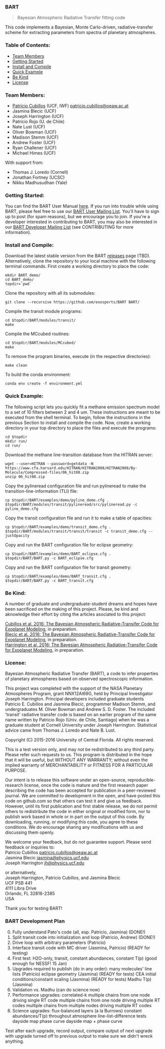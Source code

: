 ### BART
> Bayesian Atmospheric Radiative Transfer fitting code

This code implements a Bayesian, Monte Carlo-driven,
radiative-transfer scheme for extracting parameters from spectra of
planetary atmospheres.  

### Table of Contents:
* [Team Members](#team-members)
* [Getting Started](#getting-started)
* [Install and Compile](#install-and-compile)
* [Quick Example](#quick-example)
* [Be Kind](#be-kind)
* [License](#license)


### Team Members:
* [Patricio Cubillos](https://github.com/pcubillos/) (UCF, IWF) <patricio.cubillos@oeaw.ac.at>
* Jasmina Blecic (UCF)
* Joseph Harrington (UCF)
* Patricio Rojo (U. de Chile)
* Nate Lust (UCF)
* Oliver Bowman (UCF)
* Madison Stemm (UCF)
* Andrew Foster (UCF)
* Ryan Challener (UCF)
* Michael Himes (UCF)

With support from:
* Thomas J. Loredo (Cornell)
* Jonathan Fortney (UCSC)
* Nikku Madhusudhan (Yale)

### Getting Started:
You can find the BART User Manual [here](http://planets.ucf.edu/bart-docs/BART_user_manual.pdf). If you run into trouble while using BART, please feel free to use our [BART User Mailing List](https://physics.ucf.edu/mailman/listinfo/bart-user). You'll have to sign up to post (for spam reasons), but we encourage you to join. If you're a developer interested in contributing to BART, you may also be interested in our [BART Developer Mailing List](https://physics.ucf.edu/mailman/listinfo/bart-devel) (see CONTRIBUTING for more information).

### Install and Compile:
Download the latest stable version from the BART
[releases](https://github.com/joeharr4/BART/releases) page
(TBD).  Alternatively, clone the repository to your local
machine with the following terminal commands.
First create a working directory to place the code:
```shell
mkdir BART_demo/
cd BART_demo/
topdir=`pwd`
```

Clone the repository with all its submodules:
```shell
git clone --recursive https://github.com/exosports/BART BART/
```

Compile the transit module programs:
```shell
cd $topdir/BART/modules/transit/
make
```

Compile the MCcubed routines:
```shell
cd $topdir/BART/modules/MCcubed/
make
```

To remove the program binaries, execute (in the respective
directories):
```shell
make clean
```

To build the conda environment:
```shell
conda env create -f environment.yml
```

### Quick Example:

The following script lets you quickly fit a methane emission spectrum model to a set of 10 filters between 2 and 4 um.  These instructions are meant to be executed from the shell terminal.  To begin, follow the instructions in the previous Section to install and compile the code.  Now, create a working directory in your top directory to place the files and execute the programs:
```shell
cd $topdir
mkdir run/
cd run/
```

Download the methane line-transition database from the HITRAN server:
```shell
wget --user=HITRAN --password=getdata -N https://www.cfa.harvard.edu/HITRAN/HITRAN2008/HITRAN2008/By-Molecule/Compressed-files/06_hit08.zip  
unzip 06_hit08.zip
```

Copy the pylineread configuration file and run pylineread to make the transition-line-information (TLI) file:
```shell
cp $topdir/BART/examples/demo/pyline_demo.cfg .  
$topdir/BART/modules/transit/pylineread/src/pylineread.py -c pyline_demo.cfg
```

Copy the transit configuration file and run it to make a table of opacities:
```shell
cp $topdir/BART/examples/demo/transit_demo.cfg .  
$topdir/BART/modules/transit/transit/transit -c transit_demo.cfg --justOpacity
```

Copy and run the BART configuration file for eclipse geometry:
```shell
cp $topdir/BART/examples/demo/BART_eclipse.cfg .
$topdir/BART/BART.py -c BART_eclipse.cfg
```

Copy and run the BART configuration file for transit geometry:
```shell
cp $topdir/BART/examples/demo/BART_transit.cfg .
$topdir/BART/BART.py -c BART_transit.cfg
```


### Be Kind:

A number of graduate and undergraduate-student dreams and hopes have been sacrificed on the making of this project.  Please, be kind and aknowledge their effort by citing the articles asociated to this project:

  [Cubillos et al. 2016: The Bayesian Atmospheric Radiative-Transifer Code for Exoplanet Modeling](), in preparation.  
  [Blecic et al. 2016: The Bayesian Atmospheric Radiative-Transifer Code for Exoplanet Modeling](), in preparation.  
  [Harrington et al. 2016: The Bayesian Atmospheric Radiative-Transifer Code for Exoplanet Modeling](), in preparation.  

### License:

Bayesian Atmospheric Radiative Transfer (BART), a code to infer
properties of planetary atmospheres based on observed spectroscopic
information.  

This project was completed with the support of the NASA Planetary
Atmospheres Program, grant NNX12AI69G, held by Principal Investigator
Joseph Harrington. Principal developers included graduate students
Patricio E. Cubillos and Jasmina Blecic, programmer Madison Stemm, and
undergraduates M. Oliver Bowman and Andrew S. D. Foster.  The included
'transit' radiative transfer code is based on an earlier program of
the same name written by Patricio Rojo (Univ. de Chile, Santiago) when
he was a graduate student at Cornell University under Joseph
Harrington.  Statistical advice came from Thomas J. Loredo and Nate
B. Lust.  

Copyright (C) 2015-2016 University of Central Florida.
All rights reserved.  

This is a test version only, and may not be redistributed to any third
party.  Please refer such requests to us.  This program is distributed
in the hope that it will be useful, but WITHOUT ANY WARRANTY; without
even the implied warranty of MERCHANTABILITY or FITNESS FOR A PARTICULAR
PURPOSE.  

Our intent is to release this software under an open-source,
reproducible-research license, once the code is mature and the first
research paper describing the code has been accepted for publication
in a peer-reviewed journal.  We are committed to development in the
open, and have posted this code on github.com so that others can test
it and give us feedback.  However, until its first publication and
first stable release, we do not permit others to redistribute the code
in either original or modified form, nor to publish work based in
whole or in part on the output of this code.  By downloading, running,
or modifying this code, you agree to these conditions.  We do
encourage sharing any modifications with us and discussing them
openly.  

We welcome your feedback, but do not guarantee support.  Please send
feedback or inquiries to:  
Patricio Cubillos <patricio.cubillos@oeaw.ac.at>  
Jasmina Blecic <jasmina@physics.ucf.edu>  
Joseph Harrington <jh@physics.ucf.edu>  

or alternatively,  
Joseph Harrington, Patricio Cubillos, and Jasmina Blecic  
UCF PSB 441  
4111 Libra Drive  
Orlando, FL 32816-2385  
USA  

Thank you for testing BART!  

### BART Development Plan

0. Fully understand Pato's code (all, esp. Patricio, Jasmina) (DONE!)
1. Split transit code into initialization and loop (Patricio, Andrew) (DONE!)
2. Drive loop with arbitrary parameters (Patricio)
3. Interface transit code with MC driver (Jasmina, Patricio) (READY for testing)
4. First test: H2O-only, transit, constant abundances, constant T(p)
   (good enough for NESSF!  15 Jan)
5. Upgrades required to publish (do in any order):
   many molecules' line lists (Patricio)
   eclipse geometry (Jasmina) (READY for tests)
   CEA initial conditions/constant scaling (Jasmina) (READY for tests)
   Madhu T(p) (Jasmina)
6. Validation vs. Madhu
   (can do science now)
7. Performance upgrades:
   correlated-k
   multiple chains from one node driving single RT code
   multiple chains from one node driving multiple RT codes
   multiple chains from multiple nodes driving multiple RT codes
8. Science upgrades:
   flux-balanced layers (a la Burrows)
   constant abundances/T(p) throughout atmosphere
   line-list-difference tests
   dayside map
   phase curve
   dayside map + phase curve

Test after each upgrade, record output, compare output of next upgrade
with upgrade turned off to previous output to make sure we didn't
wreck anything.

<!--
**STATUS OF COMPONENTS**

| Component     | Code          | Doc           | Package | Git | Centralgit(here) |
| ------------- | --------------| ------------  |---------|-----| -----------------|
| comm loop     | done          |               |         | yes |                  |
| MC-cubed      | done          | To be revised |         | yes |                  |
| TEA           | done          | On revision   |         | yes |                  |
| transit       | done          |               |         | yes |                  |
| BART          | done          |               |         | yes |                  |
-->
